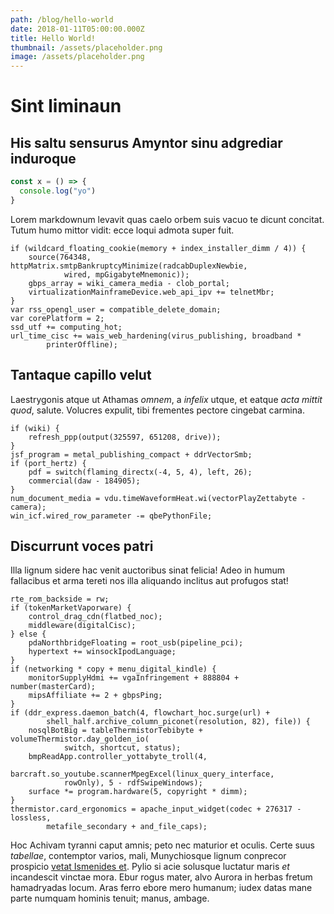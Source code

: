 ```yaml
---
path: /blog/hello-world
date: 2018-01-11T05:00:00.000Z
title: Hello World!
thumbnail: /assets/placeholder.png
image: /assets/placeholder.png
---
```


# Sint liminaun

## His saltu sensurus Amyntor sinu adgrediar induroque

```js
const x = () => {
  console.log("yo")
}
```
Lorem markdownum levavit quas caelo orbem suis vacuo te dicunt concitat. Tutum
humo mittor vidit: ecce loqui admota super fuit.

    if (wildcard_floating_cookie(memory + index_installer_dimm / 4)) {
        source(764348, httpMatrix.smtpBankruptcyMinimize(radcabDuplexNewbie,
                wired, mpGigabyteMnemonic));
        gbps_array = wiki_camera_media - clob_portal;
        virtualizationMainframeDevice.web_api_ipv += telnetMbr;
    }
    var rss_opengl_user = compatible_delete_domain;
    var corePlatform = 2;
    ssd_utf += computing_hot;
    url_time_cisc += wais_web_hardening(virus_publishing, broadband *
            printerOffline);

## Tantaque capillo velut

Laestrygonis atque ut Athamas *omnem*, a *infelix* utque, et eatque *acta mittit
quod*, salute. Volucres expulit, tibi frementes pectore cingebat carmina.

    if (wiki) {
        refresh_ppp(output(325597, 651208, drive));
    }
    jsf_program = metal_publishing_compact + ddrVectorSmb;
    if (port_hertz) {
        pdf = switch(flaming_directx(-4, 5, 4), left, 26);
        commercial(daw - 184905);
    }
    num_document_media = vdu.timeWaveformHeat.wi(vectorPlayZettabyte - camera);
    win_icf.wired_row_parameter -= qbePythonFile;

## Discurrunt voces patri

Illa lignum sidere hac venit auctoribus sinat felicia! Adeo in humum fallacibus
et arma tereti nos illa aliquando inclitus aut profugos stat!

    rte_rom_backside = rw;
    if (tokenMarketVaporware) {
        control_drag_cdn(flatbed_noc);
        middleware(digitalCisc);
    } else {
        pdaNorthbridgeFloating = root_usb(pipeline_pci);
        hypertext += winsockIpodLanguage;
    }
    if (networking * copy + menu_digital_kindle) {
        monitorSupplyHdmi += vgaInfringement + 888804 + number(masterCard);
        mipsAffiliate += 2 + gbpsPing;
    }
    if (ddr_express.daemon_batch(4, flowchart_hoc.surge(url) +
            shell_half.archive_column_piconet(resolution, 82), file)) {
        nosqlBotBig = tableThermistorTebibyte + volumeThermistor.day_golden_io(
                switch, shortcut, status);
        bmpReadApp.controller_yottabyte_troll(4,
                barcraft.so_youtube.scannerMpegExcel(linux_query_interface,
                rowOnly), 5 - rdfSwipeWindows);
        surface *= program.hardware(5, copyright * dimm);
    }
    thermistor.card_ergonomics = apache_input_widget(codec + 276317 - lossless,
            metafile_secondary + and_file_caps);

Hoc Achivam tyranni caput amnis; peto nec maturior et oculis. Certe suus
*tabellae*, contemptor varios, mali, Munychiosque lignum conprecor prospicio
[vetat Ismenides et](http://quid.io/). Pylio si acie solusque luctatur maris
*et* incandescit vinctae mora. Ebur rogus mater, alvo Aurora in herbas fretum
hamadryadas locum. Aras ferro ebore mero humanum; iudex datas mane parte numquam
hominis tenuit; manus, ambage.
